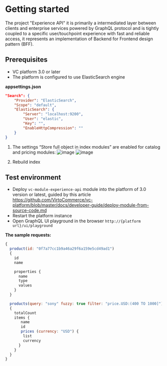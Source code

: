 # Getting started
The project "Experience API" it is primarily a intermediated layer between clients and enterprise  services powered by GraphQL protocol and is tightly coupled to a specific user/touchpoint  experience with fast and reliable access, it represents an implementation of Backend for Frontend design pattern (BFF).
## Prerequisites
- VC platform 3.0 or later
- The platform is configured to use ElasticSearch engine

**appsettings.json**
```Json
"Search": {
    "Provider": "ElasticSearch",
    "Scope": "default",
    "ElasticSearch": {
        "Server": "localhost:9200",
        "User": "elastic",
        "Key": "",
        "EnableHttpCompression": ""
    }
}
```
1. The settings “Store full object in index modules” are enabled for catalog and pricing modules:
![image](https://user-images.githubusercontent.com/7566324/82232622-29adf380-992f-11ea-8df6-9d08fb0b421a.png)
![image](https://user-images.githubusercontent.com/7566324/82232762-5530de00-992f-11ea-8c8c-22766f8fa121.png)

1. Rebuild index

## Test environment

- Deploy `vc-module-experience-api`  module into the platform of 3.0 version or latest, guided by this article https://github.com/VirtoCommerce/vc-platform/blob/master/docs/developer-guide/deploy-module-from-source-code.md
- Restart the platform instance
- Open GraphQL UI playground in the browser `http://{platform url}/ui/playground`

**The sample requests:**
```js
{
  product(id: "0f7a77cc1b9a46a29f6a159e5cd49ad1")
  {
    id
    name

    properties {
      name
      type
      values
    }
  }

  products(query: "sony" fuzzy: true filter: "price.USD:(400 TO 1000]")
  {
    totalCount
    items {
       name
       id
       prices (currency: "USD") {
        list
        currency
      }
    }
  }
}
```

